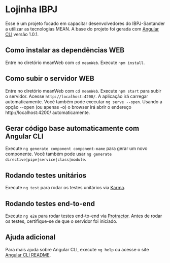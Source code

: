 
# Lojinha IBPJ

Esse é um projeto focado em capacitar desenvolvedores do IBPJ-Santander a utilizar as tecnologias MEAN.
A base do projeto foi gerada com [Angular CLI](https://github.com/angular/angular-cli) versão 1.0.1.

## Como instalar as dependências WEB

Entre no diretório meanWeb com `cd meanWeb`.
Execute `npm install`.

## Como subir o servidor WEB

Entre no diretório meanWeb com `cd meanWeb`.
Execute `npm start` para subir o servidor.
Acesse `http://localhost:4200/`. A aplicação irá carregar automaticamente.
Você também pode executar `ng serve --open`. Usando a opção --open (ou apenas -o) o browser irá abrir o endereço http://localhost:4200/ automaticamente.

## Gerar código base automaticamente com Angular CLI

Execute `ng generate component component-name` para gerar um novo componente.
Você também pode usar `ng generate directive|pipe|service|class|module`.

## Rodando testes unitários

Execute `ng test` para rodar os testes unitários via [Karma](https://karma-runner.github.io).

## Rodando testes end-to-end

Execute `ng e2e` para rodar testes end-to-end via [Protractor](http://www.protractortest.org/).
Antes de rodar os testes, certifique-se de que o servidor foi iniciado.

## Ajuda adicional

Para mais ajuda sobre Angular CLI, execute `ng help` ou acesse o site [Angular CLI README](https://github.com/angular/angular-cli/blob/master/README.md).